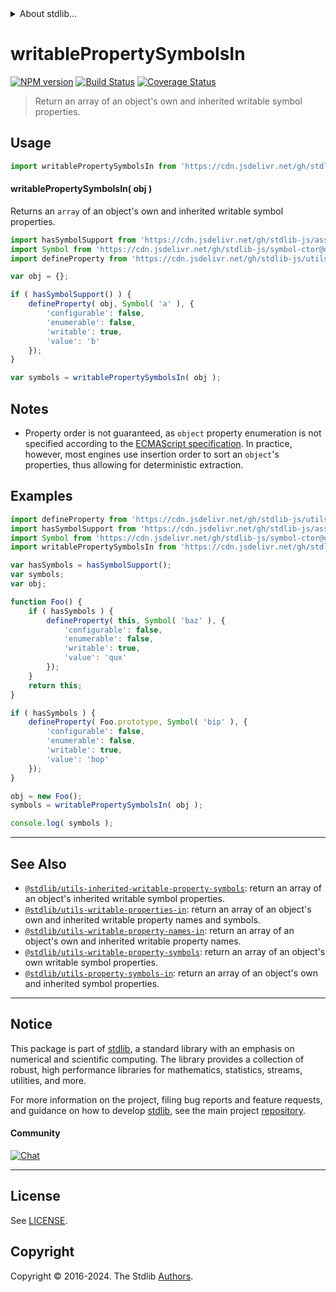 <!--

@license Apache-2.0

Copyright (c) 2018 The Stdlib Authors.

Licensed under the Apache License, Version 2.0 (the "License");
you may not use this file except in compliance with the License.
You may obtain a copy of the License at

   http://www.apache.org/licenses/LICENSE-2.0

Unless required by applicable law or agreed to in writing, software
distributed under the License is distributed on an "AS IS" BASIS,
WITHOUT WARRANTIES OR CONDITIONS OF ANY KIND, either express or implied.
See the License for the specific language governing permissions and
limitations under the License.

-->


<details>
  <summary>
    About stdlib...
  </summary>
  <p>We believe in a future in which the web is a preferred environment for numerical computation. To help realize this future, we've built stdlib. stdlib is a standard library, with an emphasis on numerical and scientific computation, written in JavaScript (and C) for execution in browsers and in Node.js.</p>
  <p>The library is fully decomposable, being architected in such a way that you can swap out and mix and match APIs and functionality to cater to your exact preferences and use cases.</p>
  <p>When you use stdlib, you can be absolutely certain that you are using the most thorough, rigorous, well-written, studied, documented, tested, measured, and high-quality code out there.</p>
  <p>To join us in bringing numerical computing to the web, get started by checking us out on <a href="https://github.com/stdlib-js/stdlib">GitHub</a>, and please consider <a href="https://opencollective.com/stdlib">financially supporting stdlib</a>. We greatly appreciate your continued support!</p>
</details>

# writablePropertySymbolsIn

[![NPM version][npm-image]][npm-url] [![Build Status][test-image]][test-url] [![Coverage Status][coverage-image]][coverage-url] <!-- [![dependencies][dependencies-image]][dependencies-url] -->

> Return an array of an object's own and inherited writable symbol properties.



<section class="usage">

## Usage

```javascript
import writablePropertySymbolsIn from 'https://cdn.jsdelivr.net/gh/stdlib-js/utils-writable-property-symbols-in@v0.2.0-deno/mod.js';
```

#### writablePropertySymbolsIn( obj )

Returns an `array` of an object's own and inherited writable symbol properties.

```javascript
import hasSymbolSupport from 'https://cdn.jsdelivr.net/gh/stdlib-js/assert-has-symbol-support@deno/mod.js';
import Symbol from 'https://cdn.jsdelivr.net/gh/stdlib-js/symbol-ctor@deno/mod.js';
import defineProperty from 'https://cdn.jsdelivr.net/gh/stdlib-js/utils-define-property@deno/mod.js';

var obj = {};

if ( hasSymbolSupport() ) {
    defineProperty( obj, Symbol( 'a' ), {
        'configurable': false,
        'enumerable': false,
        'writable': true,
        'value': 'b'
    });
}

var symbols = writablePropertySymbolsIn( obj );
```

</section>

<!-- /.usage -->

<section class="notes">

## Notes

-   Property order is not guaranteed, as `object` property enumeration is not specified according to the [ECMAScript specification][ecma-262-for-in]. In practice, however, most engines use insertion order to sort an `object`'s properties, thus allowing for deterministic extraction.

</section>

<!-- /.notes -->

<section class="examples">

## Examples

<!-- eslint no-undef: "error" -->

```javascript
import defineProperty from 'https://cdn.jsdelivr.net/gh/stdlib-js/utils-define-property@deno/mod.js';
import hasSymbolSupport from 'https://cdn.jsdelivr.net/gh/stdlib-js/assert-has-symbol-support@deno/mod.js';
import Symbol from 'https://cdn.jsdelivr.net/gh/stdlib-js/symbol-ctor@deno/mod.js';
import writablePropertySymbolsIn from 'https://cdn.jsdelivr.net/gh/stdlib-js/utils-writable-property-symbols-in@v0.2.0-deno/mod.js';

var hasSymbols = hasSymbolSupport();
var symbols;
var obj;

function Foo() {
    if ( hasSymbols ) {
        defineProperty( this, Symbol( 'baz' ), {
            'configurable': false,
            'enumerable': false,
            'writable': true,
            'value': 'qux'
        });
    }
    return this;
}

if ( hasSymbols ) {
    defineProperty( Foo.prototype, Symbol( 'bip' ), {
        'configurable': false,
        'enumerable': false,
        'writable': true,
        'value': 'bop'
    });
}

obj = new Foo();
symbols = writablePropertySymbolsIn( obj );

console.log( symbols );
```

</section>

<!-- /.examples -->

<!-- Section for related `stdlib` packages. Do not manually edit this section, as it is automatically populated. -->

<section class="related">

* * *

## See Also

-   <span class="package-name">[`@stdlib/utils-inherited-writable-property-symbols`][@stdlib/utils/inherited-writable-property-symbols]</span><span class="delimiter">: </span><span class="description">return an array of an object's inherited writable symbol properties.</span>
-   <span class="package-name">[`@stdlib/utils-writable-properties-in`][@stdlib/utils/writable-properties-in]</span><span class="delimiter">: </span><span class="description">return an array of an object's own and inherited writable property names and symbols.</span>
-   <span class="package-name">[`@stdlib/utils-writable-property-names-in`][@stdlib/utils/writable-property-names-in]</span><span class="delimiter">: </span><span class="description">return an array of an object's own and inherited writable property names.</span>
-   <span class="package-name">[`@stdlib/utils-writable-property-symbols`][@stdlib/utils/writable-property-symbols]</span><span class="delimiter">: </span><span class="description">return an array of an object's own writable symbol properties.</span>
-   <span class="package-name">[`@stdlib/utils-property-symbols-in`][@stdlib/utils/property-symbols-in]</span><span class="delimiter">: </span><span class="description">return an array of an object's own and inherited symbol properties.</span>

</section>

<!-- /.related -->

<!-- Section for all links. Make sure to keep an empty line after the `section` element and another before the `/section` close. -->


<section class="main-repo" >

* * *

## Notice

This package is part of [stdlib][stdlib], a standard library with an emphasis on numerical and scientific computing. The library provides a collection of robust, high performance libraries for mathematics, statistics, streams, utilities, and more.

For more information on the project, filing bug reports and feature requests, and guidance on how to develop [stdlib][stdlib], see the main project [repository][stdlib].

#### Community

[![Chat][chat-image]][chat-url]

---

## License

See [LICENSE][stdlib-license].


## Copyright

Copyright &copy; 2016-2024. The Stdlib [Authors][stdlib-authors].

</section>

<!-- /.stdlib -->

<!-- Section for all links. Make sure to keep an empty line after the `section` element and another before the `/section` close. -->

<section class="links">

[npm-image]: http://img.shields.io/npm/v/@stdlib/utils-writable-property-symbols-in.svg
[npm-url]: https://npmjs.org/package/@stdlib/utils-writable-property-symbols-in

[test-image]: https://github.com/stdlib-js/utils-writable-property-symbols-in/actions/workflows/test.yml/badge.svg?branch=v0.2.0
[test-url]: https://github.com/stdlib-js/utils-writable-property-symbols-in/actions/workflows/test.yml?query=branch:v0.2.0

[coverage-image]: https://img.shields.io/codecov/c/github/stdlib-js/utils-writable-property-symbols-in/main.svg
[coverage-url]: https://codecov.io/github/stdlib-js/utils-writable-property-symbols-in?branch=main

<!--

[dependencies-image]: https://img.shields.io/david/stdlib-js/utils-writable-property-symbols-in.svg
[dependencies-url]: https://david-dm.org/stdlib-js/utils-writable-property-symbols-in/main

-->

[chat-image]: https://img.shields.io/gitter/room/stdlib-js/stdlib.svg
[chat-url]: https://app.gitter.im/#/room/#stdlib-js_stdlib:gitter.im

[stdlib]: https://github.com/stdlib-js/stdlib

[stdlib-authors]: https://github.com/stdlib-js/stdlib/graphs/contributors

[umd]: https://github.com/umdjs/umd
[es-module]: https://developer.mozilla.org/en-US/docs/Web/JavaScript/Guide/Modules

[deno-url]: https://github.com/stdlib-js/utils-writable-property-symbols-in/tree/deno
[deno-readme]: https://github.com/stdlib-js/utils-writable-property-symbols-in/blob/deno/README.md
[umd-url]: https://github.com/stdlib-js/utils-writable-property-symbols-in/tree/umd
[umd-readme]: https://github.com/stdlib-js/utils-writable-property-symbols-in/blob/umd/README.md
[esm-url]: https://github.com/stdlib-js/utils-writable-property-symbols-in/tree/esm
[esm-readme]: https://github.com/stdlib-js/utils-writable-property-symbols-in/blob/esm/README.md
[branches-url]: https://github.com/stdlib-js/utils-writable-property-symbols-in/blob/main/branches.md

[stdlib-license]: https://raw.githubusercontent.com/stdlib-js/utils-writable-property-symbols-in/main/LICENSE

[ecma-262-for-in]: https://262.ecma-international.org/5.1/#sec-12.6.4

<!-- <related-links> -->

[@stdlib/utils/inherited-writable-property-symbols]: https://github.com/stdlib-js/utils-inherited-writable-property-symbols/tree/deno

[@stdlib/utils/writable-properties-in]: https://github.com/stdlib-js/utils-writable-properties-in/tree/deno

[@stdlib/utils/writable-property-names-in]: https://github.com/stdlib-js/utils-writable-property-names-in/tree/deno

[@stdlib/utils/writable-property-symbols]: https://github.com/stdlib-js/utils-writable-property-symbols/tree/deno

[@stdlib/utils/property-symbols-in]: https://github.com/stdlib-js/utils-property-symbols-in/tree/deno

<!-- </related-links> -->

</section>

<!-- /.links -->
